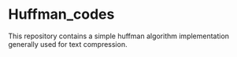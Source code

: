 # Huffman_codes

This repository contains a simple huffman algorithm implementation generally used for text compression.